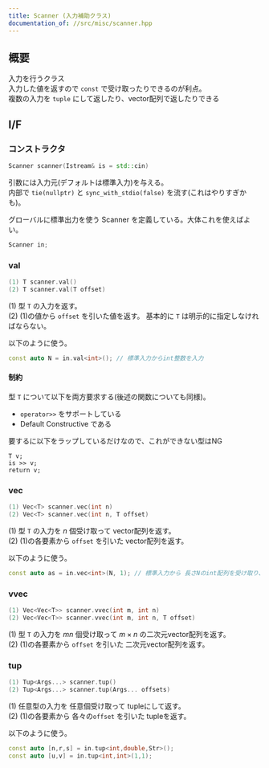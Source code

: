 ```yaml
---
title: Scanner (入力補助クラス)
documentation_of: //src/misc/scanner.hpp
---
```


## 概要

入力を行うクラス  
入力した値を返すので `const` で受け取ったりできるのが利点。  
複数の入力を `tuple` にして返したり、vector配列で返したりできる

## I/F

### コンストラクタ

```cpp
Scanner scanner(Istream& is = std::cin)
```

引数には入力元(デフォルトは標準入力)を与える。  
内部で `tie(nullptr)` と `sync_with_stdio(false)` を流す(これはやりすぎかも)。

グローバルに標準出力を使う Scanner を定義している。大体これを使えばよい。
```cpp
Scanner in;
```

### val

```cpp
(1) T scanner.val()
(2) T scanner.val(T offset)
```

(1) 型 `T` の入力を返す。  
(2) (1)の値から `offset` を引いた値を返す。
基本的に `T` は明示的に指定しなければならない。

以下のように使う。

```cpp
const auto N = in.val<int>(); // 標準入力からint整数を入力
```

#### 制約

型 `T` について以下を両方要求する(後述の関数についても同様)。
- `operator>>` をサポートしている
- Default Constructive である

要するに以下をラップしているだけなので、これができない型はNG
```
T v;
is >> v;
return v;
```

### vec

```cpp
(1) Vec<T> scanner.vec(int n)
(2) Vec<T> scanner.vec(int n, T offset)
```

(1) 型 `T` の入力を $n$ 個受け取って vector配列を返す。  
(2) (1)の各要素から `offset` を引いた vector配列を返す。

以下のように使う。

```cpp
const auto as = in.vec<int>(N, 1); // 標準入力から 長さNのint配列を受け取り、各要素から1を引く
```

### vvec

```cpp
(1) Vec<Vec<T>> scanner.vvec(int m, int n)
(2) Vec<Vec<T>> scanner.vvec(int m, int n, T offset)
```

(1) 型 `T` の入力を $mn$ 個受け取って $m\times n$ の二次元vector配列を返す。  
(2) (1)の各要素から `offset` を引いた 二次元vector配列を返す。

### tup

```cpp
(1) Tup<Args...> scanner.tup()
(2) Tup<Args...> scanner.tup(Args... offsets)
```

(1) 任意型の入力を 任意個受け取って tupleにして返す。  
(2) (1)の各要素から 各々の`offset` を引いた tupleを返す。

以下のように使う。

```cpp
const auto [n,r,s] = in.tup<int,double,Str>();
const auto [u,v] = in.tup<int,int>(1,1);
```
